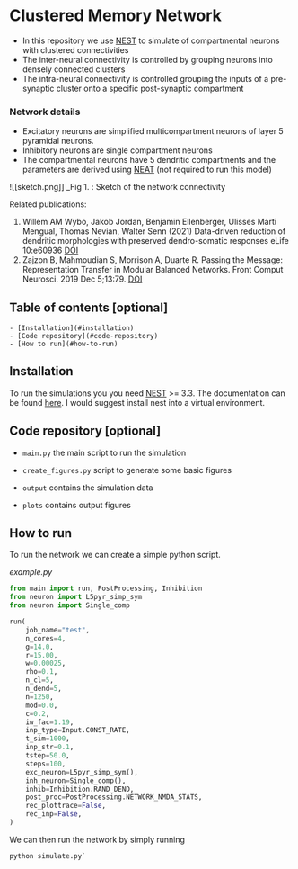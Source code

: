 # Clustered Memory Network

- In this repository we use [NEST](https://github.com/nest/nest-simulator) to simulate of compartmental neurons with clustered connectivities
- The inter-neural connectivity is controlled by grouping neurons into densely connected clusters
- The intra-neural connectivity is controlled grouping the inputs of a pre-synaptic cluster onto a specific post-synaptic compartment

### Network details 

- Excitatory neurons are simplified multicompartment neurons of layer 5 pyramidal neurons. 
- Inhibitory neurons are single compartment neurons 
- The compartmental neurons have 5 dendritic compartments and the parameters are derived using [NEAT](https://github.com/WillemWybo/NEAT-2) (not required to run this model)

![[sketch.png]]
_Fig 1. : Sketch of the network connectivity


Related publications:

1) Willem AM Wybo, Jakob Jordan, Benjamin Ellenberger, Ulisses Marti Mengual, Thomas Nevian, Walter Senn (2021) Data-driven reduction of dendritic morphologies with preserved dendro-somatic responses eLife 10:e60936 [DOI](https://doi.org/10.7554/eLife.60936)
2) Zajzon B, Mahmoudian S, Morrison A, Duarte R. Passing the Message: Representation Transfer in Modular Balanced Networks. Front Comput Neurosci. 2019 Dec 5;13:79. [DOI](10.3389/fncom.2019.00079)


## Table of contents [optional]
    - [Installation](#installation)
    - [Code repository](#code-repository)
    - [How to run](#how-to-run)

## Installation

To run the simulations you you need [NEST](https://github.com/nest/nest-simulator) >= 3.3.  The documentation can be found [here](https://nest-simulator.readthedocs.io/en/v3.3/). I would suggest install nest into a virtual environment. 


## Code repository [optional]
- `main.py` the main script to run the simulation
- `create_figures.py` script to generate some basic figures

- `output` contains the simulation data
- `plots` contains output figures

## How to run
To run the network we can create a simple python script.

_example.py_
```python
from main import run, PostProcessing, Inhibition
from neuron import L5pyr_simp_sym
from neuron import Single_comp

run(
    job_name="test",
    n_cores=4,
    g=14.0,
    r=15.00,
    w=0.00025,
    rho=0.1,
    n_cl=5,
    n_dend=5,
    n=1250,
    mod=0.0,
    c=0.2,
    iw_fac=1.19,
    inp_type=Input.CONST_RATE,
    t_sim=1000,
    inp_str=0.1,
    tstep=50.0,
    steps=100,
    exc_neuron=L5pyr_simp_sym(),
    inh_neuron=Single_comp(),
    inhib=Inhibition.RAND_DEND,
    post_proc=PostProcessing.NETWORK_NMDA_STATS,
    rec_plottrace=False,
    rec_inp=False,
)
```
We can then run the network by simply running 
```bashv
python simulate.py`
```
```

